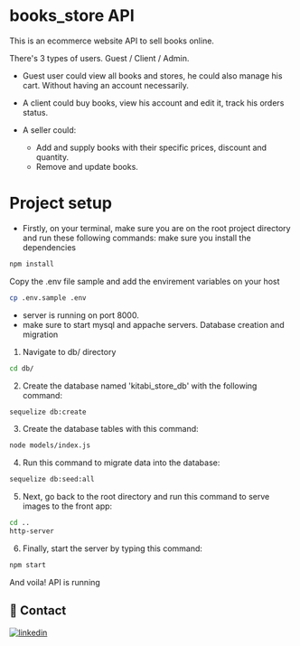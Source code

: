 # books_store API

This is an ecommerce website API to sell books online.

There's 3 types of users. Guest / Client / Admin.

* Guest user could view all books and stores, he could also manage his cart. Without having an account necessarily.

* A client could buy books, view his account and edit it, track his orders status.

* A seller could:

  -   Add and supply books with their specific prices, discount and quantity.
  -   Remove and update books.

# Project setup

* Firstly, on your terminal, make sure you are on the root project directory and run these following commands:
make sure you install the dependencies
```bash
npm install
```
Copy the .env file sample and add the envirement variables on your host
```bash
cp .env.sample .env
```
-   server is running on port 8000.
-   make sure to start mysql and appache servers.
Database creation and migration
1. Navigate to db/ directory
```bash
cd db/
```
2. Create the database named 'kitabi_store_db' with the following command:
```bash
sequelize db:create
```
3. Create the database tables with this command:
```bash
node models/index.js
```

4. Run this command to migrate data into the database:

```bash
sequelize db:seed:all
```
5. Next, go back to the root directory and run this command to serve images to the front app:
```bash
cd ..
http-server
```

6. Finally, start the server by typing this command:
```bash
npm start
```
And voila! API is running

## 🔗 Contact
[![linkedin](https://img.shields.io/badge/linkedin-0A66C2?style=for-the-badge&logo=linkedin&logoColor=white)](https://www.linkedin.com/in/hadjaissahamza/)
